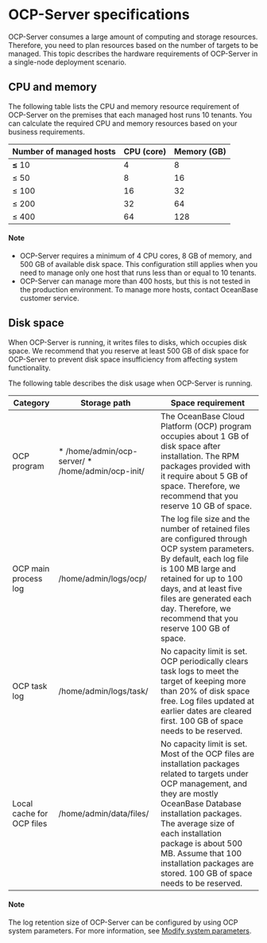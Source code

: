 # OCP-Server specifications

OCP-Server consumes a large amount of computing and storage resources. Therefore, you need to plan resources based on the number of targets to be managed. This topic describes the hardware requirements of OCP-Server in a single-node deployment scenario.

## CPU and memory

The following table lists the CPU and memory resource requirement of OCP-Server on the premises that each managed host runs 10 tenants. You can calculate the required CPU and memory resources based on your business requirements.

| **Number of managed hosts** | **CPU (core)** | **Memory (GB)** |
|-----------------------------|----------------|-----------------|
| **≤** 10                    | 4              | 8               |
| ≤ 50                        | 8              | 16              |
| ≤ 100                       | 16             | 32              |
| ≤ 200                       | 32             | 64              |
| ≤ 400                       | 64             | 128             |

  <main id="notice" type='explain'>
    <h4>Note</h4>
    <ul>
    <li>OCP-Server requires a minimum of 4 CPU cores, 8 GB of memory, and 500 GB of available disk space. This configuration still applies when you need to manage only one host that runs less than or equal to 10 tenants.</li>
    <li>OCP-Server can manage more than 400 hosts, but this is not tested in the production environment. To manage more hosts, contact OceanBase customer service.</li>
    </ul>
  </main>

## Disk space

When OCP-Server is running, it writes files to disks, which occupies disk space. We recommend that you reserve at least 500 GB of disk space for OCP-Server to prevent disk space insufficiency from affecting system functionality.

The following table describes the disk usage when OCP-Server is running.

|       **Category** |  **Storage path**  |     **Space requirement**   |
|---------------------------|---|--|
| OCP program               | * /home/admin/ocp-server/   * /home/admin/ocp-init/    | The OceanBase Cloud Platform (OCP) program occupies about 1 GB of disk space after installation. The RPM packages provided with it require about 5 GB of space. Therefore, we recommend that you reserve 10 GB of space. |
| OCP main process log      | /home/admin/logs/ocp/     | The log file size and the number of retained files are configured through OCP system parameters.  By default, each log file is 100 MB large and retained for up to 100 days, and at least five files are generated each day. Therefore, we recommend that you reserve 100 GB of space.        |
| OCP task log              | /home/admin/logs/task/    | No capacity limit is set. OCP periodically clears task logs to meet the target of keeping more than 20% of disk space free. Log files updated at earlier dates are cleared first. 100 GB of space needs to be reserved.    |
| Local cache for OCP files | /home/admin/data/files/  | No capacity limit is set. Most of the OCP files are installation packages related to targets under OCP management, and they are mostly OceanBase Database installation packages. The average size of each installation package is about 500 MB. Assume that 100 installation packages are stored. 100 GB of space needs to be reserved. |

  <main id="notice" type='explain'>
    <h4>Note</h4>
    <p>The log retention size of OCP-Server can be configured by using OCP system parameters. For more information, see <a href="../../../../1600.system-management-features/300.manage-system-parameter/200.modify-system-parameters.md">Modify system parameters</a>.</p>
  </main>
